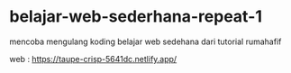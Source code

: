 # belajar-web-sederhana-repeat-1
mencoba mengulang koding belajar web sedehana dari tutorial rumahafif

web : https://taupe-crisp-5641dc.netlify.app/
